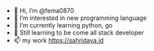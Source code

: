 - 👋 Hi, I’m @fema0870
- 👀 I’m interested in new programming language
- 🌱 I’m currently learning python, go
- 💞️ Still learning to be come all stack developer
- 📫 my work https://sahridaya.id

<!---
fema0870/fema0870 is a ✨ special ✨ repository because its `README.md` (this file) appears on your GitHub profile.
You can click the Preview link to take a look at your changes.
--->
